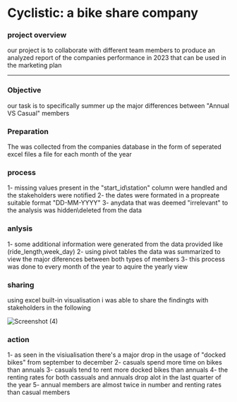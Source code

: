 # Cyclistic: a bike share company

### project overview

our project is to collaborate with different team members to produce an analyzed report of the companies performance in 2023 that can be used in the marketing plan 

---

### Objective 

our task is to specifically summer up the major differences between "Annual VS Casual" members 

### Preparation

The was collected from the companies database in the form of seperated excel files a file for each month of the year 

### process

1- missing values present in the "start_id\station" column were handled and the stakeholders were notified 
2- the dates were formated in a propreate suitable format "DD-MM-YYYY" 
3- anydata that was deemed "irrelevant" to the analysis was hidden\deleted from the data

### anlysis 

1- some additional information were generated from the data provided like (ride_length,week_day)
2- using pivot tables the data was summarized to view the major diferences between both types of members
3- this process was done to every month of the year to aquire the yearly view

### sharing

using excel built-in visualisation i was able to share the findingts with stakeholders in the following

![Screenshot (4)](https://github.com/AbdelrahmanHemdan17/Cyclistc-a-bike-share-company/assets/161534505/689522cf-0d66-4528-b575-c97ae6ebf3ad)


### action 

1- as seen in the visiualisation there's a major drop in the usage of "docked bikes" from september to december 
2- casuals spend more time on bikes than annuals
3- casuals tend to rent more docked bikes than annuals
4- the renting rates for both cassuals and annuals drop alot in the last quarter of the year
5- annual members are almost twice in number and renting rates than casual members
